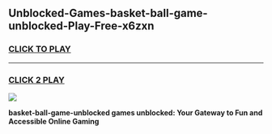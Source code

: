 
## Unblocked-Games-basket-ball-game-unblocked-Play-Free-x6zxn
<h3>
<a href="https://premium76.site?title=basket-ball-game-unblocked&ref=18A">CLICK TO PLAY</a></h3>
<hr>

<h3>
<a href="https://premium76.site?title=basket-ball-game-unblocked&ref=18A">CLICK 2 PLAY</a>
  
</h3>

<a href="https://premium76.site?title=basket-ball-game-unblocked&ref=18A"><img src="https://clearcache.store/games.png"></a>


**basket-ball-game-unblocked games unblocked: Your Gateway to Fun and Accessible Online Gaming**
